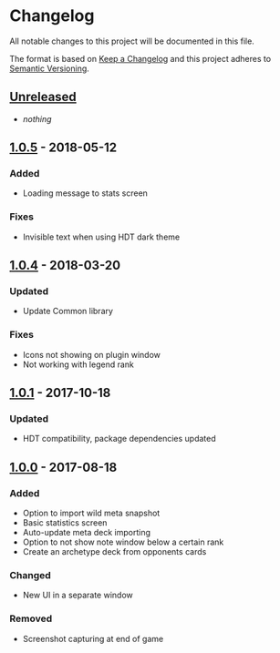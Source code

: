 # Changelog
All notable changes to this project will be documented in this file.

The format is based on [Keep a Changelog](http://keepachangelog.com/en/1.0.0/)
and this project adheres to [Semantic Versioning](http://semver.org/spec/v2.0.0.html).

## [Unreleased]
- *nothing*

## [1.0.5] - 2018-05-12
### Added
- Loading message to stats screen

### Fixes
- Invisible text when using HDT dark theme

## [1.0.4] - 2018-03-20
### Updated
- Update Common library

### Fixes
- Icons not showing on plugin window
- Not working with legend rank

## [1.0.1] - 2017-10-18
### Updated
- HDT compatibility, package dependencies updated

## [1.0.0] - 2017-08-18
### Added
- Option to import wild meta snapshot
- Basic statistics screen
- Auto-update meta deck importing
- Option to not show note window below a certain rank
- Create an archetype deck from opponents cards

### Changed
- New UI in a separate window

### Removed
- Screenshot capturing at end of game

[Unreleased]: https://github.com/andburn/hdt-plugin-endgame/compare/1.0.5...HEAD
[1.0.5]: https://github.com/andburn/hdt-plugin-endgame/compare/1.0.4...1.0.5
[1.0.4]: https://github.com/andburn/hdt-plugin-endgame/compare/1.0.1...1.0.4
[1.0.1]: https://github.com/andburn/hdt-plugin-endgame/compare/1.0.0...1.0.1
[1.0.0]: https://github.com/andburn/hdt-plugin-endgame/compare/0.4.3...1.0.0
